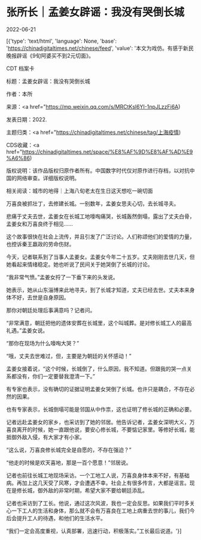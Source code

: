 # 张所长｜孟姜女辟谣：我没有哭倒长城

2022-06-21

[{'type': 'text/html', 'language': None, 'base': 'https://chinadigitaltimes.net/chinese/feed', 'value': '本文为戏仿。有感于新民晚报辟谣《9旬阿婆买不到2元切面》。



CDT 档案卡

标题：孟姜女辟谣：我没有哭倒长城

作者：本所

来源：<a href="https://mp.weixin.qq.com/s/MRCtKsl6YI-1npJLzzFi6A)

发表日期：2022.

主题归类：<a href="https://chinadigitaltimes.net/chinese/tag/上海疫情)

CDS收藏：<a href="https://chinadigitaltimes.net/space/%E8%AF%9D%E8%AF%AD%E9%A6%86)

版权说明：该作品版权归原作者所有。中国数字时代仅对原作进行存档，以对抗中国的网络审查。详细版权说明。





相关阅读：城市的地得｜上海八旬老太在生日这天想吃一碗切面

万喜良被抓壮丁，去修建长城。一别数年，孟姜女思夫心切，去长城寻夫。

悲痛于丈夫去世，孟姜女在长城工地嚎啕痛哭，长城轰然倒塌，露出了丈夫白骨，孟姜女和万喜良终于相见……

这个故事很快在社会上流传，并且引发了广泛讨论。人们称颂他们的爱情的力量，也控诉秦王嬴政的劳命伤财。

今天，记者联系到了当事人孟姜女。孟姜女今年二十五岁。丈夫刚刚去世几天，但她看起来情绪稳定。她也听说了民间关于她哭倒了长城的讨论。

“我非常气愤。”孟姜女捋了一下垂下来的头发说。

她表示，她从山东淄博来此地寻夫，到了长城才知道，丈夫已经去世。丈夫本来身体不好，去世是自身原因。

那你对朝廷处理后事满意吗？记者问。

“非常满意，朝廷把他的遗体安葬在长城里，这个叫城葬。是对修长城工人的最高礼遇。”孟姜女说。

“那你在现场为什么嚎啕大哭？”

“哦，丈夫去世难过，但，主要是为朝廷的关怀感动！”

孟姜女接着说，“这个时候，长城倒了，什么原因，我不知道。但跟我的哭一点关系都没有，你们一定要替我澄清一下。”

有专家也表示，没有确切的证据证明孟姜女哭倒了长城。也许只是耦合，不存在必然的因果。

也有专家表示，长城倒塌可能是邻国从中作祟，这也证明了修长城的正确和必要。

记者远赴孟姜女的家乡，也采访到了她的邻居。他告诉记者，孟姜女深明大义，万喜良离开的时候，她一直跟他说，要安心修长城，不要惦记家里。等修好长城，能抵御外敌入侵，有大家才有小家。

“这么说，万喜良修长城完全是自愿的，不存在强迫？”

“他走的时候是欢天喜地，那是一百个愿意！”邻居说。

记者也前往长城工地现场采访。一个工地工人说，万喜良身体本来不好，有基础病。再加上这几天受了风寒，才会遭遇不幸。社会上有很多传言，大都是谣言。现在是修长城，御外敌的非常时期，希望大家不要给朝廷添乱。

记者也采访到了工长。他说，通过这次风波，我也一定会反思。如果我们平时多关心一下工人的生活和身体，那么就不会有万喜良在工地上病重去世的事儿，我们今后会提升工人的待遇，和他们的生活水平。

“我们一定会高度重视，认真部署，迅速行动，积极落实。”工长最后说道。'}]